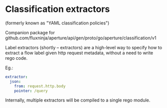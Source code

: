 # Classification extractors

(formerly known as "YAML classification policies")

Companion package for
github.com/fluxninja/aperture/api/gen/proto/go/aperture/classification/v1

Label extractors (shortly – extractors) are a high-level way to specify how to
extract a flow label given http request metadata, without a need to write rego
code.

Eg.:

```yaml
extractor:
  json:
    from: request.http.body
    pointer: /query
```

Internally, multiple extractors will be compiled to a single rego module.
